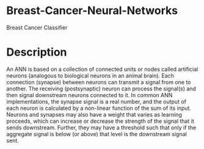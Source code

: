 # Breast-Cancer-Neural-Networks
Breast Cancer Classifier


# Description

An ANN is based on a collection of connected units or nodes called artificial neurons (analogous to biological neurons in an animal brain). Each connection (synapse) between neurons can transmit a signal from one to another. The receiving (postsynaptic) neuron can process the signal(s) and then signal downstream neurons connected to it. In common ANN implementations, the synapse signal is a real number, and the output of each neuron is calculated by a non-linear function of the sum of its input. Neurons and synapses may also have a weight that varies as learning proceeds, which can increase or decrease the strength of the signal that it sends downstream. Further, they may have a threshold such that only if the aggregate signal is below (or above) that level is the downstream signal sent.
